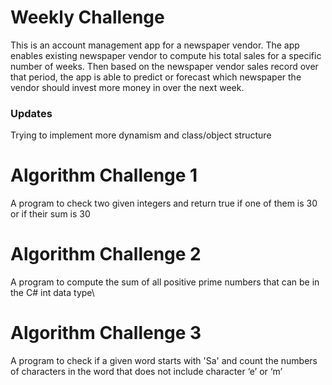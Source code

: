 # Weekly Challenge
This is an account management app for a newspaper vendor. The app enables existing newspaper vendor to compute his total sales for a specific number of weeks. 
Then based on the newspaper vendor sales record over that period, the app is able to predict or forecast which newspaper the vendor should invest more money in over the next week.

### Updates
Trying to implement more dynamism and class/object structure

# Algorithm Challenge 1
A program to check two given integers and return true if one of them is 30 or if their sum is 30

# Algorithm Challenge 2
A program to compute the sum of all positive prime numbers that can be in the C# int data type\

# Algorithm Challenge 3
A program to check if a given word starts with 'Sa' and count the numbers of characters in the word that does not include character ‘e’ or ‘m’
